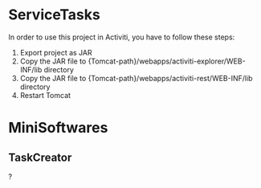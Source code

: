 # ServiceTasks #
In order to use this project in Activiti, you have to follow these steps:<br/>
1. Export project as JAR<br/>
2. Copy the JAR file to {Tomcat-path}/webapps/activiti-explorer/WEB-INF/lib directory<br/> 
3. Copy the JAR file to {Tomcat-path}/webapps/activiti-rest/WEB-INF/lib directory<br/>
4. Restart Tomcat<br/>
  
# MiniSoftwares #
## TaskCreator ##
?  
